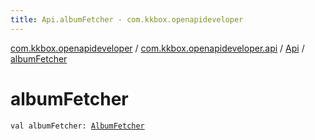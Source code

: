 ```yaml
---
title: Api.albumFetcher - com.kkbox.openapideveloper
---
```


[com.kkbox.openapideveloper](../../index.html) / [com.kkbox.openapideveloper.api](../index.html) / [Api](index.html) / [albumFetcher](.)

# albumFetcher

`val albumFetcher: `[`AlbumFetcher`](../-album-fetcher/index.html)